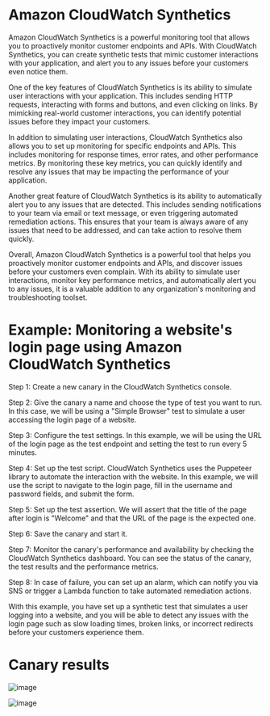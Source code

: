 # Amazon CloudWatch Synthetics

Amazon CloudWatch Synthetics is a powerful monitoring tool that allows you to proactively monitor customer endpoints and APIs. With CloudWatch Synthetics, you can create synthetic tests that mimic customer interactions with your application, and alert you to any issues before your customers even notice them.

One of the key features of CloudWatch Synthetics is its ability to simulate user interactions with your application. This includes sending HTTP requests, interacting with forms and buttons, and even clicking on links. By mimicking real-world customer interactions, you can identify potential issues before they impact your customers.

In addition to simulating user interactions, CloudWatch Synthetics also allows you to set up monitoring for specific endpoints and APIs. This includes monitoring for response times, error rates, and other performance metrics. By monitoring these key metrics, you can quickly identify and resolve any issues that may be impacting the performance of your application.

Another great feature of CloudWatch Synthetics is its ability to automatically alert you to any issues that are detected. This includes sending notifications to your team via email or text message, or even triggering automated remediation actions. This ensures that your team is always aware of any issues that need to be addressed, and can take action to resolve them quickly.

Overall, Amazon CloudWatch Synthetics is a powerful tool that helps you proactively monitor customer endpoints and APIs, and discover issues before your customers even complain. With its ability to simulate user interactions, monitor key performance metrics, and automatically alert you to any issues, it is a valuable addition to any organization's monitoring and troubleshooting toolset.


# Example: Monitoring a website's login page using Amazon CloudWatch Synthetics

Step 1: Create a new canary in the CloudWatch Synthetics console.

Step 2: Give the canary a name and choose the type of test you want to run. In this case, we will be using a "Simple Browser" test to simulate a user accessing the login page of a website.

Step 3: Configure the test settings. In this example, we will be using the URL of the login page as the test endpoint and setting the test to run every 5 minutes.

Step 4: Set up the test script. CloudWatch Synthetics uses the Puppeteer library to automate the interaction with the website. In this example, we will use the script to navigate to the login page, fill in the username and password fields, and submit the form.

Step 5: Set up the test assertion. We will assert that the title of the page after login is "Welcome" and that the URL of the page is the expected one.

Step 6: Save the canary and start it.

Step 7: Monitor the canary's performance and availability by checking the CloudWatch Synthetics dashboard. You can see the status of the canary, the test results and the performance metrics.

Step 8: In case of failure, you can set up an alarm, which can notify you via SNS or trigger a Lambda function to take automated remediation actions.

With this example, you have set up a synthetic test that simulates a user logging into a website, and you will be able to detect any issues with the login page such as slow loading times, broken links, or incorrect redirects before your customers experience them.


# Canary results

![image](https://user-images.githubusercontent.com/32661402/212886724-cafd8af8-090a-4aac-b221-ee18181765d5.png)

![image](https://user-images.githubusercontent.com/32661402/212886829-0a3e8846-6f2d-47c2-9c0d-764cfd8d59aa.png)
